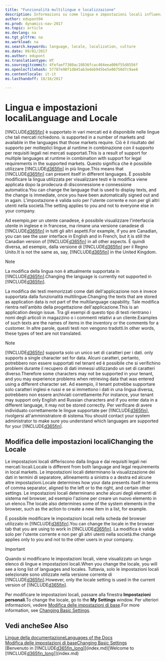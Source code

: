 ```yaml
---
title: "Funzionalità multilingue e localizzazione"
description: Informazioni su come lingua e impostazioni locali influenzano l'esperienza utente in Dynamics NAV.
author: edupont04
ms.prod: dynamics-nav-2017
ms.topic: article
ms.devlang: na
ms.tgt_pltfrm: na
ms.workload: na
ms.search.keywords: language, locale, localization, culture
ms.date: 09/01/2017
ms.author: edupont
ms.translationtype: HT
ms.sourcegitcommit: 4fefaef7380ac10836fcac404eea006f55d8556f
ms.openlocfilehash: 57787e98f1d845ab3edeb945be5e00750d7c9ae8
ms.contentlocale: it-it
ms.lasthandoff: 10/16/2017

---
```

# <a name="language-and-locale"></a><span data-ttu-id="fadd7-103">Lingua e impostazioni locali</span><span class="sxs-lookup"><span data-stu-id="fadd7-103">Language and Locale</span></span>
[!INCLUDE[d365fin](includes/d365fin_md.md)]<span data-ttu-id="fadd7-104"> è supportato in vari mercati ed è disponibile nelle lingue che tali mercati richiedono.</span><span class="sxs-lookup"><span data-stu-id="fadd7-104"> is supported in a number of markets and available in the languages that those markets require.</span></span> <span data-ttu-id="fadd7-105">Ciò è il risultato del supporto per molteplici lingue al runtime in combinazione con il supporto per requisiti legali nei mercati supportati.</span><span class="sxs-lookup"><span data-stu-id="fadd7-105">This is a result of support for multiple languages at runtime in combination with support for legal requirements in the supported markets.</span></span> <span data-ttu-id="fadd7-106">Questo significa che è possibile utilizzare [!INCLUDE[d365fin](includes/d365fin_md.md)] in più lingue.</span><span class="sxs-lookup"><span data-stu-id="fadd7-106">This means that [!INCLUDE[d365fin](includes/d365fin_md.md)] can present itself in different languages.</span></span> <span data-ttu-id="fadd7-107">È possibile modificare la lingua utilizzata per visualizzare testi e la modifica viene applicata dopo la prodecura di disconnessione e connessione automatica.</span><span class="sxs-lookup"><span data-stu-id="fadd7-107">You can change the language that is used to display texts, and the change is immediate, once you have been automatically signed out and in again.</span></span> <span data-ttu-id="fadd7-108">L'impostazione è valida solo per l'utente corrente e non per gli altri utenti nella società.</span><span class="sxs-lookup"><span data-stu-id="fadd7-108">The setting applies to you and not to everyone else in your company.</span></span>  

<span data-ttu-id="fadd7-109">Ad esempio,per un utente canadese, è possibile visualizzare l'interfaccia utente in inglese e in francese, ma rimane una versione canadese di [!INCLUDE[d365fin](includes/d365fin_md.md)] in tutti gli altri aspetti.</span><span class="sxs-lookup"><span data-stu-id="fadd7-109">For example, if you are Canadian, you can see the user interface in English and in French, but it is still the Canadian version of [!INCLUDE[d365fin](includes/d365fin_md.md)] in all other aspects.</span></span> <span data-ttu-id="fadd7-110">È quindi diversa, ad esempio, dalla versione di [!INCLUDE[d365fin](includes/d365fin_md.md)] per il Regno Unito.</span><span class="sxs-lookup"><span data-stu-id="fadd7-110">It is not the same as, say, [!INCLUDE[d365fin](includes/d365fin_md.md)] in the United Kingdom.</span></span>  

> [!NOTE]  
>  <span data-ttu-id="fadd7-111">La modifica della lingua non è attualmente supportata in [!INCLUDE[d365fin](includes/d365fin_md.md)].</span><span class="sxs-lookup"><span data-stu-id="fadd7-111">Changing the language is currently not supported in [!INCLUDE[d365fin](includes/d365fin_md.md)].</span></span>

<span data-ttu-id="fadd7-112">La modifica dei testi memorizzati come dati dell'applicazione non è invece supportata dalla funzionalità multilingue.</span><span class="sxs-lookup"><span data-stu-id="fadd7-112">Changing the texts that are stored as application data is not part of the multilanguage capability.</span></span> <span data-ttu-id="fadd7-113">Tale modifica rientra nell'ambito della progettazione dell'applicazione.</span><span class="sxs-lookup"><span data-stu-id="fadd7-113">This is an application design issue.</span></span> <span data-ttu-id="fadd7-114">Tra gli esempi di questo tipo di testi rientrano i nomi degli articoli in magazzino o i commenti relativi a un cliente.</span><span class="sxs-lookup"><span data-stu-id="fadd7-114">Examples of such texts are the names of items in the inventory or the comments for a customer.</span></span> <span data-ttu-id="fadd7-115">In altre parole, questi testi non vengono tradotti.</span><span class="sxs-lookup"><span data-stu-id="fadd7-115">In other words, these types of text are not translated.</span></span>  

> [!NOTE]  
>  [!INCLUDE[d365fin](includes/d365fin_md.md)]<span data-ttu-id="fadd7-116"> supporta solo un unico set di caratteri per i dati.</span><span class="sxs-lookup"><span data-stu-id="fadd7-116"> only supports a single character set for data.</span></span> <span data-ttu-id="fadd7-117">Alcuni caratteri, pertanto, potrebbero non essere supportati nel tenant ed è possibile che si verifichino problemi durante il recupero di dati immessi utilizzando un set di caratteri diverso.</span><span class="sxs-lookup"><span data-stu-id="fadd7-117">Therefore some characters may not be supported in your tenant, and you may experience problems when retrieving data that was entered using a different character set.</span></span> <span data-ttu-id="fadd7-118">Ad esempio, il tenant potrebbe supportare solo caratteri inglesi e russi e se si immettono i dati in una lingua diversa, potrebbero non essere archiviati correttamente.</span><span class="sxs-lookup"><span data-stu-id="fadd7-118">For instance, your tenant may support only English and Russian characters and if you enter data in a different language, it may not be stored correctly.</span></span> <span data-ttu-id="fadd7-119">Per verificare di avere individuato correttamente le lingue supportate per [!INCLUDE[d365fin](includes/d365fin_md.md)], rivolgersi all'amministratore di sistema.</span><span class="sxs-lookup"><span data-stu-id="fadd7-119">You should contact your system administrator to make sure you understand which languages are supported for your [!INCLUDE[d365fin](includes/d365fin_md.md)].</span></span>  

## <a name="changing-the-locale"></a><span data-ttu-id="fadd7-120">Modifica delle impostazioni locali</span><span class="sxs-lookup"><span data-stu-id="fadd7-120">Changing the Locale</span></span>
<span data-ttu-id="fadd7-121">Le impostazioni locali differiscono dalla lingua e dai requisiti legali nei mercati locali.</span><span class="sxs-lookup"><span data-stu-id="fadd7-121">Locale is different from both language and legal requirements in local markets.</span></span> <span data-ttu-id="fadd7-122">Le impostazioni locali determinano la visualizzazione dei dati in termini di separatore, allineamento a sinistra o a destra ed alcune altre impostazioni.</span><span class="sxs-lookup"><span data-stu-id="fadd7-122">Locale determines how your data presents itself in terms of comma separator, aligned to the left or to the right, and certain other settings.</span></span> <span data-ttu-id="fadd7-123">Le impostazioni locali determinano anche alcuni degli elementi di sistema nel browser, ad esempio l'azione per creare un nuovo elemento in un elenco.</span><span class="sxs-lookup"><span data-stu-id="fadd7-123">The locale also determines some of the system elements in the browser, such as the action to create a new item in a list, for example.</span></span>  

<span data-ttu-id="fadd7-124">È possibile modificare le impostazioni locali nella scheda del browser utilizzato in [!INCLUDE[d365fin](includes/d365fin_md.md)].</span><span class="sxs-lookup"><span data-stu-id="fadd7-124">You can change the locale in the browser tab that you are using to work in [!INCLUDE[d365fin](includes/d365fin_md.md)].</span></span> <span data-ttu-id="fadd7-125">La modifica è valida solo per l'utente corrente e non per gli altri utenti nella società.</span><span class="sxs-lookup"><span data-stu-id="fadd7-125">the change applies only to you and not to the other users in your company.</span></span>  

> [!IMPORTANT]  
>  <span data-ttu-id="fadd7-126">Quando si modificano le impostazioni locali, viene visualizzato un lungo elenco di lingue e impostazioni locali.</span><span class="sxs-lookup"><span data-stu-id="fadd7-126">When you change the locale, you will see a long list of languages and locales.</span></span> <span data-ttu-id="fadd7-127">Tuttavia, solo le impostazioni locali selezionate sono utilizzate nella versione corrente di [!INCLUDE[d365fin](includes/d365fin_md.md)].</span><span class="sxs-lookup"><span data-stu-id="fadd7-127">However, only the locale setting is used in the current version of [!INCLUDE[d365fin](includes/d365fin_md.md)].</span></span>  

<span data-ttu-id="fadd7-128">Per modificare le impostazioni locali, passare alla finestra **Impostazioni personali**.</span><span class="sxs-lookup"><span data-stu-id="fadd7-128">To change the locale, go to the **My Settings** window.</span></span> <span data-ttu-id="fadd7-129">Per ulteriori informazioni, vedere [Modifica delle impostazioni di base](ui-change-basic-settings.md).</span><span class="sxs-lookup"><span data-stu-id="fadd7-129">For more information, see [Changing Basic Settings](ui-change-basic-settings.md).</span></span>  

## <a name="see-also"></a><span data-ttu-id="fadd7-130">Vedi anche</span><span class="sxs-lookup"><span data-stu-id="fadd7-130">See Also</span></span>  
[<span data-ttu-id="fadd7-131">Lingue della documentazione</span><span class="sxs-lookup"><span data-stu-id="fadd7-131">Languages of the Docs</span></span>](about-languages.md)  
[<span data-ttu-id="fadd7-132">Modifica delle impostazioni di base</span><span class="sxs-lookup"><span data-stu-id="fadd7-132">Changing Basic Settings</span></span>](ui-change-basic-settings.md)  
<span data-ttu-id="fadd7-133">[Benvenuto in [!INCLUDE[d365fin_long](includes/d365fin_long_md.md)]](index.md)</span><span class="sxs-lookup"><span data-stu-id="fadd7-133">[Welcome to [!INCLUDE[d365fin_long](includes/d365fin_long_md.md)]](index.md)</span></span>  

